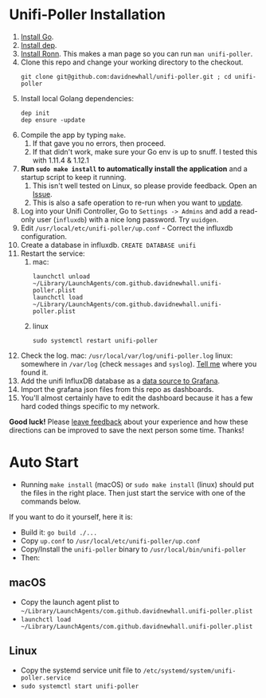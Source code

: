 # Unifi-Poller Installation

1. [Install Go](https://golang.org/doc/install). 
1. [Install dep](https://golang.github.io/dep/docs/installation.html).
1. [Install Ronn](Ronn). This makes a man page so you can run `man unifi-poller`.
1. Clone this repo and change your working directory to the checkout.
   ```shell
   git clone git@github.com:davidnewhall/unifi-poller.git ; cd unifi-poller
   ```
1. Install local Golang dependencies: 
   ```shell
   dep init
   dep ensure -update
   ```
1. Compile the app by typing `make`.
   1. If that gave you no errors, then proceed.
   1. If that didn't work, make sure your Go env is up to snuff. I tested this with 1.11.4 & 1.12.1
1. **Run `sudo make install` to automatically install the application** and a startup script to keep it running.
   1. This isn't well tested on Linux, so please provide feedback. Open an [Issue](https://github.com/davidnewhall/unifi-poller/issues/new).
   1. This is also a safe operation to re-run when you want to [update](Updating).
1. Log into your Unifi Controller, Go to `Settings -> Admins` and add a read-only user (`influxdb`) with a nice long password. Try `uuidgen`.
1. Edit `/usr/local/etc/unifi-poller/up.conf` - Correct the influxdb configuration.
1. Create a database in influxdb. `CREATE DATABASE unifi`
1. Restart the service:
   1. mac: 
      ```shell
      launchctl unload ~/Library/LaunchAgents/com.github.davidnewhall.unifi-poller.plist
      launchctl load ~/Library/LaunchAgents/com.github.davidnewhall.unifi-poller.plist
      ```
   1. linux
      ```shell
      sudo systemctl restart unifi-poller
      ```
1. Check the log. mac: `/usr/local/var/log/unifi-poller.log` linux: somewhere in `/var/log` (check `messages` and `syslog`). [Tell me](https://github.com/davidnewhall/unifi-poller/issues/new) where you found it.
1. Add the unifi InfluxDB database as a [data source to Grafana](https://grafana.com/docs/features/datasources/influxdb/). 
1. Import the grafana json files from this repo as dashboards.
1. You'll almost certainly have to edit the dashboard because it has a few hard coded things specific to my network.

**Good luck!** Please [leave feedback](https://github.com/davidnewhall/unifi-poller/issues/new) about your experience and how these directions can be improved to save the next person some time. Thanks!

# Auto Start
- Running `make install` (macOS) or `sudo make install` (linux) should put the files in the right place. Then just start the service with one of the commands below. 

If you want to do it yourself, here it is:
- Build it: `go build ./...`
- Copy `up.conf` to `/usr/local/etc/unifi-poller/up.conf`
- Copy/Install the `unifi-poller` binary to `/usr/local/bin/unifi-poller`
- Then:

## macOS
- Copy the launch agent plist to `~/Library/LaunchAgents/com.github.davidnewhall.unifi-poller.plist`
- `launchctl load ~/Library/LaunchAgents/com.github.davidnewhall.unifi-poller.plist`

## Linux
- Copy the systemd service unit file to `/etc/systemd/system/unifi-poller.service`
- `sudo systemctl start unifi-poller`